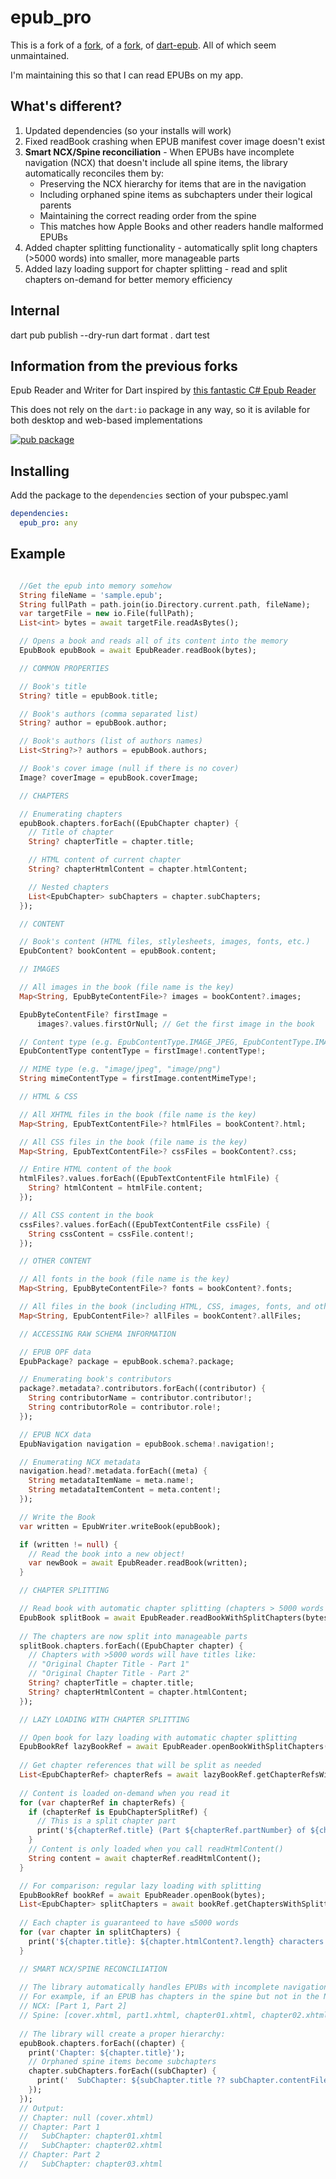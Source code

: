 # epub_pro

This is a fork of a [fork](https://github.com/4akloon/epub_pro), of a [fork](https://github.com/ScerIO/epubx.dart), of [dart-epub](https://github.com/orthros/dart-epub). All of which seem unmaintained.

I'm maintaining this so that I can read EPUBs on my app.

## What's different?
1. Updated dependencies (so your installs will work)
2. Fixed readBook crashing when EPUB manifest cover image doesn't exist
3. **Smart NCX/Spine reconciliation** - When EPUBs have incomplete navigation (NCX) that doesn't include all spine items, the library automatically reconciles them by:
   - Preserving the NCX hierarchy for items that are in the navigation
   - Including orphaned spine items as subchapters under their logical parents
   - Maintaining the correct reading order from the spine
   - This matches how Apple Books and other readers handle malformed EPUBs
4. Added chapter splitting functionality - automatically split long chapters (>5000 words) into smaller, more manageable parts
5. Added lazy loading support for chapter splitting - read and split chapters on-demand for better memory efficiency

## Internal
dart pub publish --dry-run
dart format .
dart test

## Information from the previous forks

Epub Reader and Writer for Dart inspired by [this fantastic C# Epub Reader](https://github.com/versfx/EpubReader)

This does not rely on the ```dart:io``` package in any way, so it is avilable for both desktop and web-based implementations

[![pub package](https://img.shields.io/pub/v/epub_pro.svg)](https://pub.dartlang.org/packages/epub_pro)

## Installing
Add the package to the ```dependencies``` section of your pubspec.yaml
```yaml
dependencies:
  epub_pro: any
```

## Example
```dart

  //Get the epub into memory somehow
  String fileName = 'sample.epub';
  String fullPath = path.join(io.Directory.current.path, fileName);
  var targetFile = new io.File(fullPath);
  List<int> bytes = await targetFile.readAsBytes();

  // Opens a book and reads all of its content into the memory
  EpubBook epubBook = await EpubReader.readBook(bytes);

  // COMMON PROPERTIES

  // Book's title
  String? title = epubBook.title;

  // Book's authors (comma separated list)
  String? author = epubBook.author;

  // Book's authors (list of authors names)
  List<String?>? authors = epubBook.authors;

  // Book's cover image (null if there is no cover)
  Image? coverImage = epubBook.coverImage;

  // CHAPTERS

  // Enumerating chapters
  epubBook.chapters.forEach((EpubChapter chapter) {
    // Title of chapter
    String? chapterTitle = chapter.title;

    // HTML content of current chapter
    String? chapterHtmlContent = chapter.htmlContent;

    // Nested chapters
    List<EpubChapter> subChapters = chapter.subChapters;
  });

  // CONTENT

  // Book's content (HTML files, stlylesheets, images, fonts, etc.)
  EpubContent? bookContent = epubBook.content;

  // IMAGES

  // All images in the book (file name is the key)
  Map<String, EpubByteContentFile>? images = bookContent?.images;

  EpubByteContentFile? firstImage =
      images?.values.firstOrNull; // Get the first image in the book

  // Content type (e.g. EpubContentType.IMAGE_JPEG, EpubContentType.IMAGE_PNG)
  EpubContentType contentType = firstImage!.contentType!;

  // MIME type (e.g. "image/jpeg", "image/png")
  String mimeContentType = firstImage.contentMimeType!;

  // HTML & CSS

  // All XHTML files in the book (file name is the key)
  Map<String, EpubTextContentFile>? htmlFiles = bookContent?.html;

  // All CSS files in the book (file name is the key)
  Map<String, EpubTextContentFile>? cssFiles = bookContent?.css;

  // Entire HTML content of the book
  htmlFiles?.values.forEach((EpubTextContentFile htmlFile) {
    String? htmlContent = htmlFile.content;
  });

  // All CSS content in the book
  cssFiles?.values.forEach((EpubTextContentFile cssFile) {
    String cssContent = cssFile.content!;
  });

  // OTHER CONTENT

  // All fonts in the book (file name is the key)
  Map<String, EpubByteContentFile>? fonts = bookContent?.fonts;

  // All files in the book (including HTML, CSS, images, fonts, and other types of files)
  Map<String, EpubContentFile>? allFiles = bookContent?.allFiles;

  // ACCESSING RAW SCHEMA INFORMATION

  // EPUB OPF data
  EpubPackage? package = epubBook.schema?.package;

  // Enumerating book's contributors
  package?.metadata?.contributors.forEach((contributor) {
    String contributorName = contributor.contributor!;
    String contributorRole = contributor.role!;
  });

  // EPUB NCX data
  EpubNavigation navigation = epubBook.schema!.navigation!;

  // Enumerating NCX metadata
  navigation.head?.metadata.forEach((meta) {
    String metadataItemName = meta.name!;
    String metadataItemContent = meta.content!;
  });

  // Write the Book
  var written = EpubWriter.writeBook(epubBook);

  if (written != null) {
    // Read the book into a new object!
    var newBook = await EpubReader.readBook(written);
  }

  // CHAPTER SPLITTING

  // Read book with automatic chapter splitting (chapters > 5000 words are split)
  EpubBook splitBook = await EpubReader.readBookWithSplitChapters(bytes);
  
  // The chapters are now split into manageable parts
  splitBook.chapters.forEach((EpubChapter chapter) {
    // Chapters with >5000 words will have titles like:
    // "Original Chapter Title - Part 1"
    // "Original Chapter Title - Part 2"
    String? chapterTitle = chapter.title;
    String? chapterHtmlContent = chapter.htmlContent;
  });

  // LAZY LOADING WITH CHAPTER SPLITTING

  // Open book for lazy loading with automatic chapter splitting
  EpubBookRef lazyBookRef = await EpubReader.openBookWithSplitChapters(bytes);
  
  // Get chapter references that will be split as needed
  List<EpubChapterRef> chapterRefs = await lazyBookRef.getChapterRefsWithSplitting();
  
  // Content is loaded on-demand when you read it
  for (var chapterRef in chapterRefs) {
    if (chapterRef is EpubChapterSplitRef) {
      // This is a split chapter part
      print('${chapterRef.title} (Part ${chapterRef.partNumber} of ${chapterRef.totalParts})');
    }
    // Content is only loaded when you call readHtmlContent()
    String content = await chapterRef.readHtmlContent();
  }

  // For comparison: regular lazy loading with splitting
  EpubBookRef bookRef = await EpubReader.openBook(bytes);
  List<EpubChapter> splitChapters = await bookRef.getChaptersWithSplitting();
  
  // Each chapter is guaranteed to have ≤5000 words
  for (var chapter in splitChapters) {
    print('${chapter.title}: ${chapter.htmlContent?.length} characters');
  }

  // SMART NCX/SPINE RECONCILIATION
  
  // The library automatically handles EPUBs with incomplete navigation
  // For example, if an EPUB has chapters in the spine but not in the NCX:
  // NCX: [Part 1, Part 2]
  // Spine: [cover.xhtml, part1.xhtml, chapter01.xhtml, chapter02.xhtml, part2.xhtml, chapter03.xhtml]
  
  // The library will create a proper hierarchy:
  epubBook.chapters.forEach((chapter) {
    print('Chapter: ${chapter.title}');
    // Orphaned spine items become subchapters
    chapter.subChapters.forEach((subChapter) {
      print('  SubChapter: ${subChapter.title ?? subChapter.contentFileName}');
    });
  });
  // Output:
  // Chapter: null (cover.xhtml)
  // Chapter: Part 1
  //   SubChapter: chapter01.xhtml
  //   SubChapter: chapter02.xhtml
  // Chapter: Part 2
  //   SubChapter: chapter03.xhtml
```